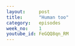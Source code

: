 ```yaml
---
layout:     post
title:      "Human too"
category:   episodes
week_no:    1
youtube_id: FeGQQ8qn_RM
---
```

